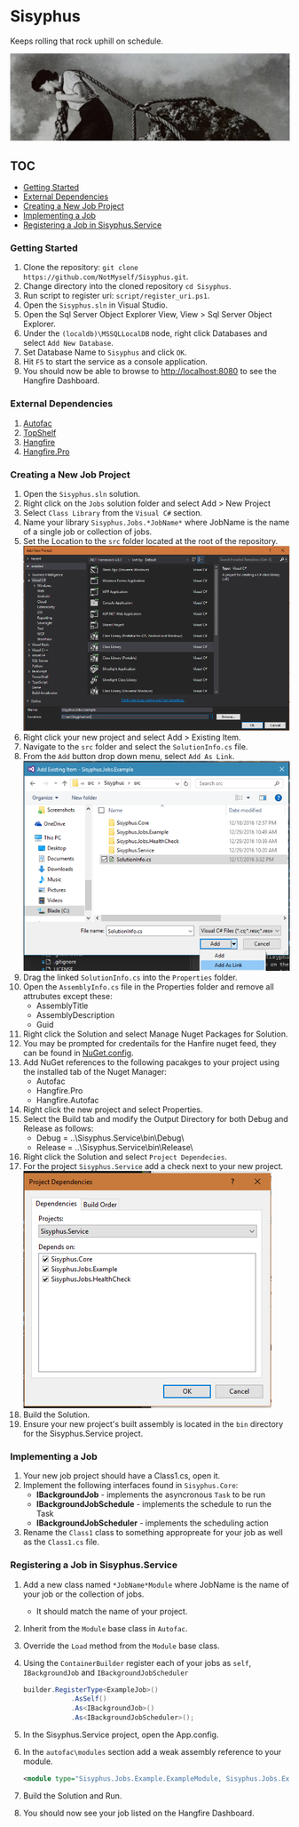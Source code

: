 # Sisyphus
Keeps rolling that rock uphill on schedule.

![Sisyphus](/docs/images/sisyphus_wide.jpg?raw=true "Sisyphus")

## TOC

 - [Getting Started](#getting-started)
 - [External Dependencies](#external-dependencies)
 - [Creating a New Job Project](#creating-a-new-job-project)
 - [Implementing a Job](#implementing-a-job)
 - [Registering a Job in Sisyphus.Service](#registering-a-job-in-sisyphusservice)

### Getting Started

1. Clone the repository: `git clone https://github.com/NotMyself/Sisyphus.git`.
2. Change directory into the cloned repository `cd Sisyphus`.
3. Run script to register uri: `script/register_uri.ps1`.
4. Open the `Sisyphus.sln` in Visual Studio.
5. Open the Sql Server Object Explorer View, View > Sql Server Object Explorer.
6. Under the `(localdb)\MSSQLLocalDB` node, right click Databases and select `Add New Database`.
7. Set Database Name to `Sisyphus` and click `OK`.
8. Hit `F5` to start the service as a console application.
9. You should now be able to browse to [http://localhost:8080](http://localhost:8080) to see the Hangfire Dashboard.

### External Dependencies

1. [Autofac](https://autofac.org/)
2. [TopShelf](http://topshelf-project.com/)
3. [Hangfire](http://hangfire.io/)
4. [Hangfire.Pro](http://hangfire.io/pro/)

### Creating a New Job Project

1. Open the `Sisyphus.sln` solution.
2. Right click on the `Jobs` solution folder and select Add > New Project
3. Select `Class Library` from the `Visual C#` section.
4. Name your library `Sisyphus.Jobs.*JobName*` where JobName is the name of a single job or collection of jobs.
5. Set the Location to the `src` folder located at the root of the repository.
    ![Add New Project](/docs/images/add_new_project.PNG?raw=true "Add New Project")
6. Right click your new project and select Add > Existing Item.
7. Navigate to the `src` folder and select the `SolutionInfo.cs` file.
8. From the `Add` button drop down menu, select `Add As Link`.
    ![Add As Link](/docs/images/add_solution_info.PNG?raw=true "Add As Link")
9. Drag the linked `SolutionInfo.cs` into the `Properties` folder.
10. Open the `AssemblyInfo.cs` file in the Properties folder and remove all attrubutes except these:
    - AssemblyTitle
    - AssemblyDescription
    - Guid
11. Right click the Solution and select Manage Nuget Packages for Solution.
12. You may be prompted for credentails for the Hanfire nuget feed, they can be found in [NuGet.config](/NuGet.config?raw=true).
13. Add NuGet references to the following pacakges to your project using the installed tab of the Nuget Manager:
    - Autofac
    - Hangfire.Pro
    - Hangfire.Autofac
14. Right click the new project and select Properties.
15. Select the Build tab and modify the Output Directory for both Debug and Release as follows:
    - Debug = ..\Sisyphus.Service\bin\Debug\
    - Release = ..\Sisyphus.Service\bin\Release\ 
16. Right click the Solution and select `Project Dependecies`.
17. For the project `Sisyphus.Service` add a check next to your new project.
    ![Add Project Dependeices](/docs/images/add_project_dependecies.PNG?raw=true "Add Project Dependecies")
18. Build the Solution.
19. Ensure your new project's built assembly is located in the `bin` directory for the Sisyphus.Service project.

### Implementing a Job

1. Your new job project should have a Class1.cs, open it.
2. Implement the following interfaces found in `Sisyphus.Core`:
   - **IBackgroundJob** - implements the asyncronous `Task` to be run
   - **IBackgroundJobSchedule** - implements the schedule to run the Task
   - **IBackgroundJobScheduler** - implements the scheduling action
3. Rename the `Class1` class to something appropreate for your job as well as the `Class1.cs` file.

### Registering a Job in Sisyphus.Service

1. Add a new class named `*JobName*Module` where JobName is the name of your job or the collection of jobs.
   - It should match the name of your project.
2. Inherit from the `Module` base class in `Autofac`.
3. Override the `Load` method from the `Module` base class.
4. Using the `ContainerBuilder` register each of your jobs as `self`, `IBackgroundJob` and `IBackgroundJobScheduler`

    ```csharp
    builder.RegisterType<ExampleJob>()
                .AsSelf()
                .As<IBackgroundJob>()
                .As<IBackgroundJobScheduler>();
   ```
   
5. In the Sisyphus.Service project, open the App.config.
6. In the `autofac\modules` section add a weak assembly reference to your module.

   ```xml
   <module type="Sisyphus.Jobs.Example.ExampleModule, Sisyphus.Jobs.Example" />
   ```
   
7. Build the Solution and Run.
8. You should now see your job listed on the Hangfire Dashboard.
